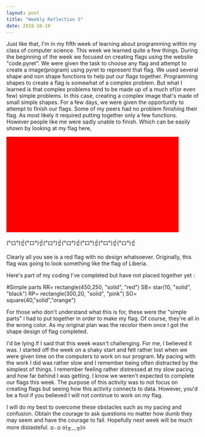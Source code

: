 ```yaml
---
layout: post
title: "Weekly Reflection 5"
date: 2018-10-19
---
```

Just like that, I'm in my fifth week of learning about programming within my class of computer science. This week we learned quite a few things. During the beginning of the week we focused on creating flags using the website "code.pyret". We were given the task to choose any flag and attempt to create a image(program) using pyret to represent that flag. We  used several shape and non shape functions to help put our flags together. Programming shapes to create a flag is somewhat of a complex problem. But what I learned is that complex problems tend to be made up of a much of(or even few) simple problems. In this case, creating a complex image that's made of small simple shapes. For a few days, we were given the opportunity to attempt to finish our flags. Some of my peers had no problem finishing their flag. As most likely it required putting together only a few functions. However people like me were sadly unable to finish. Which can be easily shown by looking at my flag here, 

![GitHub Logo](/images/download.png)

(°ロ°)☝(°ロ°)☝(°ロ°)☝(°ロ°)☝(°ロ°)☝(°ロ°)☝(°ロ°)☝

Clearly all you see is a red flag with no design whatsoever. Originally, this flag was going to look something like the flag of Liberia. 

Here's part of my coding I've completed but have not placed together yet : 

#Simple parts 
RR= rectangle(450,250, "solid", "red")
SB= star(10, "solid", "black")
RP= rectangle(300,20, "solid", "pink")
SO= square(40,"solid","orange")

For those who don't understand what this is for, these were the "simple parts" i had to put together in order to make my flag. Of course, they're all in the wrong color. As my original plan was the recolor them once I got the shape design of flag completed. 

I'd be lying if I said that this week wasn't challenging. For me, I believed it was. I started off the week on a shaky start and felt rather lost when we were given time on the computers to work on our program. My pacing with the work I did was rather slow and I remember being often distracted by the simplest of things. I remember feeling rather distressed at my slow pacing and how far behind I was getting. I know we weren't expected to complete our flags this week. The purpose of this activity was to not focus on creating flags but seeing how this activity connects to data. However, you'd be a fool if you believed I will not continue to work on my flag.

I will do my best to overcome these obstacles such as my pacing and confusion. Obtain the courage to ask questions no matter how dumb they may seem and have the courage to fail. Hopefully next week will be much more distasteful. ಥ⌣ಥ o(╥﹏╥)o

